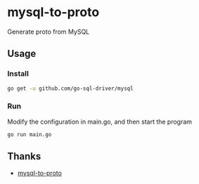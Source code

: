 # mysql-to-proto

Generate proto from MySQL

## Usage

### Install

```bash
go get -u github.com/go-sql-driver/mysql
```

### Run

Modify the configuration in main.go, and then start the program

```bash
go run main.go
```

## Thanks

- [mysql-to-proto](https://github.com/guyan0319/mysql-to-proto)
